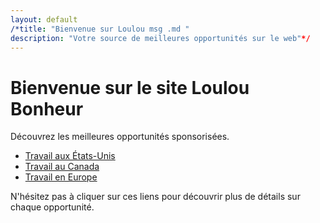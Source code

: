 ```yaml
---
layout: default
/*title: "Bienvenue sur Loulou msg .md "
description: "Votre source de meilleures opportunités sur le web"*/
---
```


# Bienvenue sur le site Loulou Bonheur

Découvrez les meilleures opportunités sponsorisées.

- [Travail aux États-Unis](/page1)
- [Travail au Canada](/page2)
- [Travail en Europe](/page3)

N'hésitez pas à cliquer sur ces liens pour découvrir plus de détails sur chaque opportunité.
